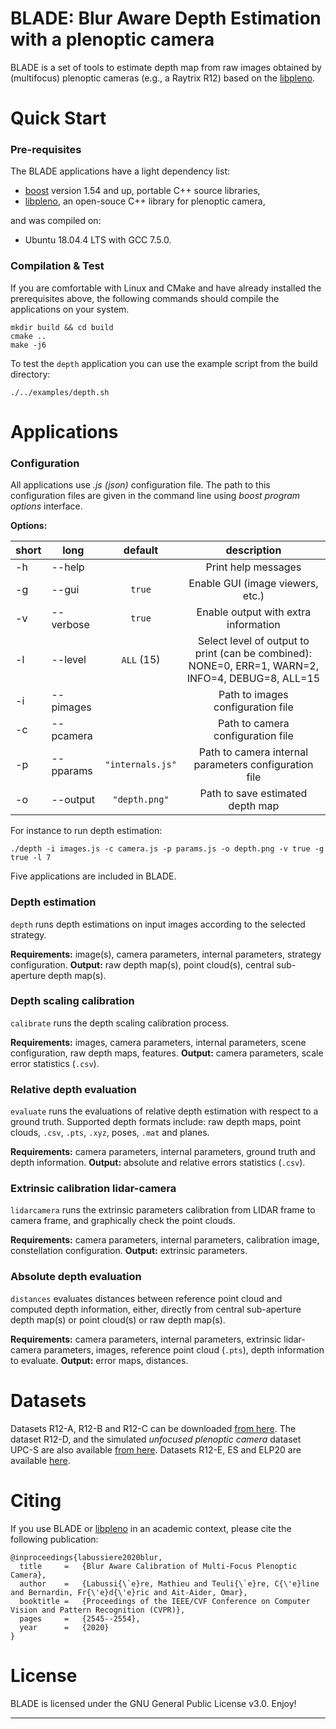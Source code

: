 BLADE: Blur Aware Depth Estimation with a plenoptic camera
=====================================================

BLADE is a set of tools to estimate depth map from raw images obtained by (multifocus) plenoptic cameras (e.g., a Raytrix R12) based on the [libpleno].


Quick Start
===========

### Pre-requisites

The BLADE applications have a light dependency list:

 * [boost] version 1.54 and up, portable C++ source libraries,
 * [libpleno], an open-souce C++ library for plenoptic camera,
 
and was compiled on:
 * Ubuntu 18.04.4 LTS with GCC 7.5.0.
  
### Compilation & Test

If you are comfortable with Linux and CMake and have already installed the prerequisites above, the following commands should compile the applications on your system.

```
mkdir build && cd build
cmake ..
make -j6
```

To test the `depth` application you can use the example script from the build directory:
```
./../examples/depth.sh
```

Applications
============

### Configuration

All applications use _.js (json)_ configuration file. The path to this configuration files are given in the command line using _boost program options_ interface.

**Options:**

| short 	| long 			| default 			| description 								|
|-------	|------			|:---------:			|:-----------:								|
| -h 		| -\-help  		|           		| Print help messages						|
| -g 		| -\-gui  		| `true`          	| Enable GUI (image viewers, etc.)			|
| -v 		| -\-verbose 	| `true`          	| Enable output with extra information		|
| -l 		| -\-level  	| `ALL` (15)       	| Select level of output to print (can be combined): NONE=0, ERR=1, WARN=2, INFO=4, DEBUG=8, ALL=15 |
| -i 		| -\-pimages 	|                	| Path to images configuration file |
| -c 		| -\-pcamera 	|                	| Path to camera configuration file |
| -p 		| -\-pparams 	| `"internals.js"` 	| Path to camera internal parameters configuration file |
| -o 		| -\-output  	| `"depth.png"`		| Path to save estimated depth map |

For instance to run depth estimation:
```
./depth -i images.js -c camera.js -p params.js -o depth.png -v true -g true -l 7
```

Five applications are included in BLADE.

### Depth estimation
`depth` runs depth estimations on input images according to the selected strategy.
	
**Requirements:** image(s), camera parameters, internal parameters, strategy configuration.
**Output:** raw depth map(s), point cloud(s), central sub-aperture depth map(s).
	
### Depth scaling calibration
`calibrate` runs the depth scaling calibration process.
	
**Requirements:** images, camera parameters, internal parameters, scene configuration, raw depth maps, features.
**Output:** camera parameters, scale error statistics (`.csv`).

### Relative depth evaluation	
`evaluate` runs the evaluations of relative depth estimation with respect to a ground truth. Supported depth formats include: raw depth maps, point clouds, `.csv`, `.pts`, `.xyz`, poses, `.mat` and planes.
	
**Requirements:** camera parameters, internal parameters, ground truth and depth information.
**Output:** absolute and relative errors statistics (`.csv`).

### Extrinsic calibration lidar-camera
`lidarcamera` runs the extrinsic parameters calibration from LIDAR frame to camera frame, and graphically check the point clouds.
	
**Requirements:** camera parameters, internal parameters, calibration image, constellation configuration.
**Output:** extrinsic parameters.

### Absolute depth evaluation	
`distances` evaluates distances between reference point cloud and computed depth information, either, directly from central sub-aperture depth map(s) or point cloud(s) or raw depth map(s).
	
**Requirements:** camera parameters, internal parameters, extrinsic lidar-camera parameters, images, reference point cloud (`.pts`), depth information to evaluate.
**Output:** error maps, distances.

  
Datasets
========

Datasets R12-A, R12-B and R12-C can be downloaded [from here](https://github.com/comsee-research/plenoptic-datasets).
The dataset R12-D, and the simulated _unfocused plenoptic camera_ dataset UPC-S are also available [from here](https://github.com/comsee-research/plenoptic-datasets).
Datasets R12-E, ES and ELP20 are available [here](https://github.com/comsee-research/plenoptic-datasets).

Citing
======

If you use BLADE or [libpleno] in an academic context, please cite the following publication:

	@inproceedings{labussiere2020blur,
	  title 	=	{Blur Aware Calibration of Multi-Focus Plenoptic Camera},
	  author	=	{Labussi{\`e}re, Mathieu and Teuli{\`e}re, C{\'e}line and Bernardin, Fr{\'e}d{\'e}ric and Ait-Aider, Omar},
	  booktitle	=	{Proceedings of the IEEE/CVF Conference on Computer Vision and Pattern Recognition (CVPR)},
	  pages		=	{2545--2554},
	  year		=	{2020}
	}


License
=======

BLADE is licensed under the GNU General Public License v3.0. Enjoy!

[Ubuntu]: http://www.ubuntu.com
[CMake]: http://www.cmake.org
[CMake documentation]: http://www.cmake.org/cmake/help/cmake2.6docs.html
[git]: http://git-scm.com
[Eigen]: http://eigen.tuxfamily.org
[libv]: http://gitlab.ip.uca.fr/libv/libv
[lma]: http://gitlab.ip.uca.fr/libv/lma
[OpenCV]: https://opencv.org/
[Doxygen]: http://www.stack.nl/~dimitri/doxygen/
[boost]: http://www.boost.org/
[libpleno]: https://github.com/comsee-research/libpleno

---
